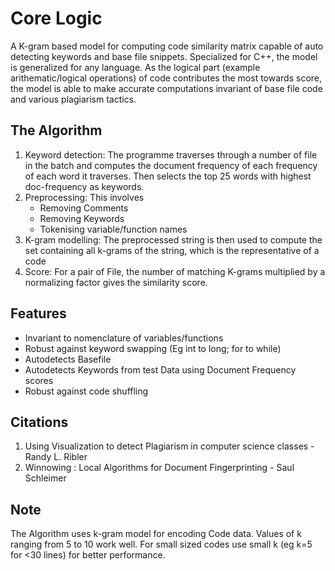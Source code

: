 # Core Logic
A K-gram based model for computing code similarity matrix capable of auto detecting keywords and base file snippets. Specialized for C++, the model is generalized for any language. As the logical part (example arithematic/logical operations) of code contributes the most towards score, the model is able to make accurate computations invariant of base file code and various plagiarism tactics.
## The Algorithm
<ol>
  <li>Keyword detection: The programme traverses through a number of file in the batch and computes the document frequency of each frequency of each word it traverses.
    Then selects the top 25 words with highest doc-frequency as keywords.</li>
  <li> Preprocessing: This involves 
    <ul>
      <li>Removing Comments</li>
      <li>Removing Keywords</li>
      <li>Tokenising variable/function names</li>
    </ul>
  </li>
  <li> K-gram modelling: The preprocessed string is then used to compute the set containing all k-grams of the string, which is the representative of a code</li>
  <li> Score: For a pair of File, the number of matching K-grams multiplied by a normalizing factor gives the similarity score.</li>
</ol>

## Features
<ul>
  <li>Invariant to nomenclature of variables/functions</li>
  <li>Robust against keyword swapping (Eg int to long; for to while)</li>
  <li>Autodetects Basefile</li>
  <li>Autodetects Keywords from test Data using Document Frequency scores</li>
  <li>Robust against code shuffling</li> 
</ul>

## Citations
<ol>
<li> Using Visualization to detect Plagiarism in computer science classes - Randy L. Ribler </li>
<li> Winnowing : Local Algorithms for Document Fingerprinting - Saul Schleimer </li>
</ol>

## Note
The Algorithm uses k-gram model for encoding Code data. Values of k ranging from 5 to 10 work well. For small sized codes use small k (eg k=5 for <30 lines) for better performance.

